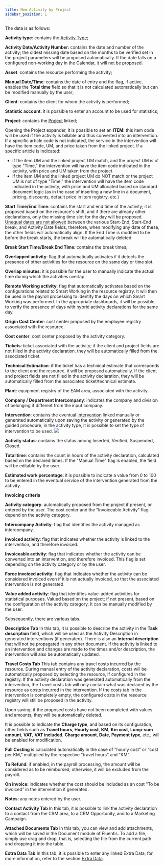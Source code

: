 ```yaml
---
title: New Activity by Project 
sidebar_position: 1
---
```


The data is as follows:

**Activity type**: contains the [Activity Type](/docs/configurations/tables/project-management/activity-type/);

**Activity Date/Activity Number**: contains the date and number of the activity; the oldest missing date based on the months to be verified set in the project parameters will be proposed automatically. If the date falls on a configured non-working day in the Calendar, it will not be proposed.

**Asset**: contains the resource performing the activity;

**Manual Date/Time**: contains the date of entry and the flag, if active, enables the **Total time** field so that it is not calculated automatically but can be modified manually by the user;

**Client**: contains the client for whom the activity is performed;

**Statistic account**: it is possible to enter an account to be used for statistics;

**Project**: contains the [Project](/docs/project-management/projects/search-projects-intro/) linked;

Opening the Project expander, it is possible to set an **ITEM**: this item code will be used if the activity is billable and thus converted into an intervention. If a specific article code is not indicated, the service in the intervention will have the item code, UM, and price taken from the linked project. 
If a specific article is indicated: 
- if the item UM and the linked project UM match, and the project UM is of type "Time," the intervention will have the item code indicated in the activity, with price and UM taken from the project. 
- if the item UM and the linked project UM do NOT match or the project UM is not of type "Time," the intervention will have the item code indicated in the activity, with price and UM allocated based on standard document logic (as in the case of inserting a new line in a document, pricing, discounts, default price in item registry, etc.)

**Start Time/End Time**: contains the start and end time of the activity; it is proposed based on the resource's shift, and if there are already other declarations, only the missing time slot for the day will be proposed. 
<u>Unequal dates are not allowed</u> between the various Start-End, Start-End break, and Activity Date fields; therefore, when modifying any date of these, the other fields will automatically align. 
If the End Time is modified to be before the break starts, the break will be automatically deleted.

**Break Start Time/Break End Time**: contains the break times;

**Overlapped activity**: flag that automatically activates if it detects the presence of other activities for the resource on the same day or time slot.

**Overlap minutes**: it is possible for the user to manually indicate the actual time during which the activities overlap.

**Remote Working activity**: flag that automatically activates based on the configurations related to Smart Working in the resource registry. It will then be used in the payroll processing to identify the days on which Smart Working was performed. In the appropriate dashboards, it will be possible to verify the presence of days with hybrid activity declarations for the same day. 

**Origin Cost Center**: cost center proposed by the employee registry associated with the resource. 

**Cost center**: cost center proposed by the activity category.

**Tickets**: ticket associated with the activity; if the client and project fields are not filled in the activity declaration, they will be automatically filled from the associated ticket.

**Technical Estimation**: if the ticket has a technical estimate that corresponds to the client and the resource, it will be proposed automatically. If the client and project fields are not filled in the activity declaration, they will be automatically filled from the associated ticket/technical estimate. 

**Plant**: equipment registry of the EAM area, associated with the activity. 

**Company / Department Intercompany**: indicates the company and division of belonging if different from the input company. 

**Intervention**: contains the eventual [Intervention](/docs/project-management/service-activities/search-intervention/) linked manually or generated automatically upon saving the activity or generated by the guided procedure; in the activity type, it is possible to set the type of intervention to be used. 
![](/img/it-it/project-management/projects/declaration.png)

**Activity status**: contains the status among Inserted, Verified, Suspended, Closed.

**Total time**: contains the count in hours of the activity declaration, calculated based on the declared times. If the "Manual Time" flag is enabled, the field will be editable by the user. 

**Estimated work percentage**: it is possible to indicate a value from 0 to 100 to be entered in the eventual service of the intervention generated from the activity.

**Invoicing criteria**

**Activity category**: automatically proposed from the project if present, or entered by the user. The cost center and the "Invoiceable Activity" flag depend on the activity category.

**Intercompany Activity**: flag that identifies the activity managed as intercompany. 

**Invoiced activity**: flag that indicates whether the activity is linked to the intervention, and therefore invoiced. 

**Invoiceable activity**: flag that indicates whether the activity can be converted into an intervention, and therefore invoiced. This flag is set depending on the activity category or by the user. 

**Force invoiced activity**: flag that indicates whether the activity can be considered invoiced even if it is not actually invoiced, so that the associated intervention is not generated. 

**Value added activity**: flag that identifies value-added activities for statistical purposes. Valued based on the project; if not present, based on the configuration of the activity category. It can be manually modified by the user. 

Subsequently, there are various tabs.


**Description Tab**
In this tab, it is possible to describe the activity in the **Task description** field, which will be used as the Activity Description in generated interventions (if generated). There is also an **Internal description** that will not be propagated in any other document. 
If the activity is linked to an intervention and changes are made to the times and/or description, the intervention will also be automatically updated. 

**Travel Costs Tab**
This tab contains any travel costs incurred by the resource. 
During manual entry of the activity declaration, costs will be automatically proposed by selecting the resource, if configured in the registry. 
If the activity declaration was generated automatically from the intervention, the Travel costs tab will only contain what was declared by the resource as costs incurred in the intervention. If the costs tab in the intervention is completely empty, the configured costs in the resource registry will still be proposed in the activity. 

Upon saving, if the proposed costs have not been completed with values and amounts, they will be automatically deleted. 

It is possible to indicate the **Charge type**, and based on its configuration, other fields such as **Travel hours**, **Hourly cost**, **KM**, **Km cost**, **Lump-sum amount**, **VAT**, **VAT included**, **Charge amount**, **Date**, **Payment type**, etc., will be enabled for modification.

**Full Costing** is calculated automatically in the case of "hourly cost" or "cost per KM," multiplied by the respective "travel hours" and "KM". 

**To Refund**: if enabled, in the payroll processing, the amount will be considered as to be reimbursed; otherwise, it will be excluded from the payroll. 

**On invoice**: indicates whether the cost should be included as an cost "To be invoiced" in the intervention if generated. 

**Notes**: any notes entered by the user.

**Contact Activity Tab**
In this tab, it is possible to link the activity declaration to a contact from the CRM area, to a CRM Opportunity, and to a Marketing Campaign. 

**Attached Documents Tab**
In this tab, you can view and add attachments, which will be saved in the Document module of Fluentis. To add a file, simply use drag and drop, that is, selecting the file from the current path and dropping it into the table.

**Extra Data Tab** 
In this tab, it is possible to enter any linked Extra Data; for more information, refer to the section [Extra Data](/docs/configurations/utility/extra-data/extradata/search-extradata).